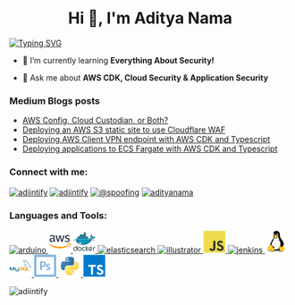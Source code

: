 <h1 align="center">Hi 👋, I'm Aditya Nama</h1>

<a href="https://git.io/typing-svg"><img src="https://readme-typing-svg.demolab.com?font=Poppins&weight=500&pause=1000&color=9E1547&vCenter=true&width=435&lines=Senior+Security+Engineer+%40Nykaa" alt="Typing SVG" /></a>

- 🌱 I’m currently learning **Everything About Security!**

- 💬 Ask me about **AWS CDK, Cloud Security & Application Security**

### Medium Blogs posts

<!-- BLOG-POST-LIST:START -->

- [AWS Config, Cloud Custodian, or Both?](https://spoofing.medium.com/aws-config-cloud-custodian-or-both-98908e0b24ea?source=rss-f81a86e26f17------2)
- [Deploying an AWS S3 static site to use Cloudflare WAF](https://spoofing.medium.com/deploying-an-aws-s3-static-site-to-use-cloudflare-waf-f2211934ca6f?source=rss-f81a86e26f17------2)
- [Deploying AWS Client VPN endpoint with AWS CDK and Typescript](https://spoofing.medium.com/deploying-an-aws-client-vpn-endpoint-with-aws-cdk-and-typescript-355f9db60a9d?source=rss-f81a86e26f17------2)
- [Deploying applications to ECS Fargate with AWS CDK and Typescript](https://spoofing.medium.com/deploying-applications-to-ecs-fargate-with-aws-cdk-and-typescript-c0b5acdcb1d7?source=rss-f81a86e26f17------2)
<!-- BLOG-POST-LIST:END -->

<h3 align="left">Connect with me:</h3>
<p align="left">
<a href="https://twitter.com/adiintify" target="blank"><img align="center" src="https://raw.githubusercontent.com/rahuldkjain/github-profile-readme-generator/master/src/images/icons/Social/twitter.svg" alt="adiintify" height="30" width="40" /></a>
<a href="https://www.linkedin.com/in/adiintify/" target="blank"><img align="center" src="https://raw.githubusercontent.com/rahuldkjain/github-profile-readme-generator/master/src/images/icons/Social/linked-in-alt.svg" alt="adiintify" height="30" width="40" /></a>
<a href="https://spoofing.medium.com/" target="blank"><img align="center" src="https://raw.githubusercontent.com/rahuldkjain/github-profile-readme-generator/master/src/images/icons/Social/medium.svg" alt="@spoofing" height="30" width="40" /></a>
<a href="https://www.credly.com/users/adiintify/badges" target="blank"><img align="center" src="https://images.credly.com/size/680x680/images/b685de69-03cf-402c-b8e3-62ecd0e2e949/blob.png" alt="adityanama" height="40" width="40" /></a>
</p>

<h3 align="left">Languages and Tools:</h3>
<p align="left"> <a href="https://www.arduino.cc/" target="_blank" rel="noreferrer"> <img src="https://cdn.worldvectorlogo.com/logos/arduino-1.svg" alt="arduino" width="40" height="40"/> </a> <a href="https://aws.amazon.com" target="_blank" rel="noreferrer"> <img src="https://raw.githubusercontent.com/devicons/devicon/master/icons/amazonwebservices/amazonwebservices-original-wordmark.svg" alt="aws" width="40" height="40"/> </a> <a href="https://www.docker.com/" target="_blank" rel="noreferrer"> <img src="https://raw.githubusercontent.com/devicons/devicon/master/icons/docker/docker-original-wordmark.svg" alt="docker" width="40" height="40"/> </a> <a href="https://www.elastic.co" target="_blank" rel="noreferrer"> <img src="https://www.vectorlogo.zone/logos/elastic/elastic-icon.svg" alt="elasticsearch" width="40" height="40"/> </a> <a href="https://www.adobe.com/in/products/illustrator.html" target="_blank" rel="noreferrer"> <img src="https://www.vectorlogo.zone/logos/adobe_illustrator/adobe_illustrator-icon.svg" alt="illustrator" width="40" height="40"/> </a> <a href="https://developer.mozilla.org/en-US/docs/Web/JavaScript" target="_blank" rel="noreferrer"> <img src="https://raw.githubusercontent.com/devicons/devicon/master/icons/javascript/javascript-original.svg" alt="javascript" width="40" height="40"/> </a> <a href="https://www.jenkins.io" target="_blank" rel="noreferrer"> <img src="https://www.vectorlogo.zone/logos/jenkins/jenkins-icon.svg" alt="jenkins" width="40" height="40"/> </a> <a href="https://www.linux.org/" target="_blank" rel="noreferrer"> <img src="https://raw.githubusercontent.com/devicons/devicon/master/icons/linux/linux-original.svg" alt="linux" width="40" height="40"/> </a> <a href="https://www.mysql.com/" target="_blank" rel="noreferrer"> <img src="https://raw.githubusercontent.com/devicons/devicon/master/icons/mysql/mysql-original-wordmark.svg" alt="mysql" width="40" height="40"/> </a> <a href="https://www.photoshop.com/en" target="_blank" rel="noreferrer"> <img src="https://raw.githubusercontent.com/devicons/devicon/master/icons/photoshop/photoshop-line.svg" alt="photoshop" width="40" height="40"/> </a> <a href="https://www.python.org" target="_blank" rel="noreferrer"> <img src="https://raw.githubusercontent.com/devicons/devicon/master/icons/python/python-original.svg" alt="python" width="40" height="40"/> </a> <a href="https://www.typescriptlang.org/" target="_blank" rel="noreferrer"> <img src="https://raw.githubusercontent.com/devicons/devicon/master/icons/typescript/typescript-original.svg" alt="typescript" width="40" height="40"/> </a> </p>

<p align="left"> <img src="https://komarev.com/ghpvc/?username=adiintify&label=Profile%20views&color=0e75b6&style=flat" alt="adiintify" /> </p>
